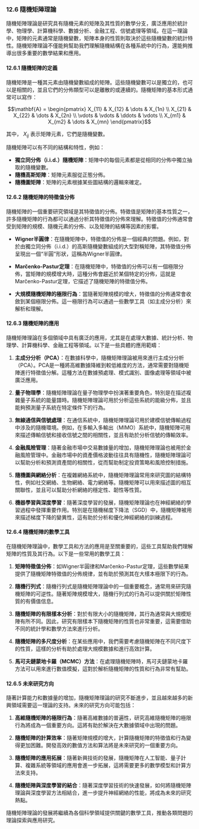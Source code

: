### 12.6 隨機矩陣理論

隨機矩陣理論是研究具有隨機元素的矩陣及其性質的數學分支，廣泛應用於統計學、物理學、計算機科學、數據分析、金融工程、信號處理等領域。在這一理論中，矩陣的元素通常是隨機變數，矩陣本身的性質則取決於這些隨機變數的統計特性。隨機矩陣理論不僅能夠幫助我們理解隨機結構在各種系統中的行為，還能夠推導出很多重要的數學結果和應用。

#### 12.6.1 隨機矩陣的定義

隨機矩陣是一種其元素由隨機變數組成的矩陣。這些隨機變數可以是獨立的，也可以是相關的，並且它們的分佈類型可以是離散的或連續的。隨機矩陣的基本形式通常可以寫作：


```math
\mathbf{A} = \begin{pmatrix}
X_{11} & X_{12} & \dots & X_{1n} \\
X_{21} & X_{22} & \dots & X_{2n} \\
\vdots & \vdots & \ddots & \vdots \\
X_{m1} & X_{m2} & \dots & X_{mn}
\end{pmatrix}
```


其中， $`X_{ij}`$  表示矩陣元素，它們是隨機變數。

隨機矩陣可以有不同的結構和特性，例如：

- **獨立同分佈（i.i.d.）隨機矩陣**：矩陣中的每個元素都是從相同的分佈中獨立抽取的隨機變數。
- **隨機高斯矩陣**：矩陣元素服從正態分佈。
- **隨機圖矩陣**：矩陣的元素根據某些圖結構的邏輯來確定。

#### 12.6.2 隨機矩陣的特徵值分佈

隨機矩陣的一個重要研究領域是其特徵值的分佈。特徵值是矩陣的基本性質之一，許多隨機矩陣的行為都可以通過分析其特徵值的分佈來理解。特徵值的分佈通常會受到矩陣的規模、隨機元素的分佈、以及矩陣的結構等因素的影響。

- **Wigner半圓律**：在隨機矩陣中，特徵值的分佈是一個經典的問題。例如，對於由獨立同分佈（i.i.d.）的高斯隨機變數組成的大型對稱矩陣，其特徵值分佈呈現出一個“半圓”形狀，這稱為Wigner半圓律。

- **Marčenko-Pastur定理**：在隨機矩陣中，特徵值的分佈可以有一個極限分佈，當矩陣的規模增大時，這種分佈會趨近於某個特定的分佈，這就是Marčenko-Pastur定理，它描述了隨機矩陣的特徵值分佈。

- **大規模隨機矩陣的極限行為**：當隨著矩陣規模的增大，特徵值的分佈通常會收斂到某個極限分佈。這一極限行為可以通過一些數學工具（如主成分分析）來解析和理解。

#### 12.6.3 隨機矩陣的應用

隨機矩陣理論在多個領域中具有廣泛的應用，尤其是在處理大數據、統計分析、物理學、計算機科學、金融工程等領域。以下是一些具體的應用範疇：

1. **主成分分析（PCA）**：在數據科學中，隨機矩陣理論被用來進行主成分分析（PCA）。PCA是一種將高維數據降維到較低維度的方法，通常需要對隨機矩陣進行特徵值分解。這種方法在數據預處理、模式識別、圖像處理等領域中被廣泛應用。

2. **量子物理學**：隨機矩陣理論在量子物理學中扮演著重要角色，特別是在描述複雜量子系統的能量譜時。隨機矩陣理論可用於分析這些系統的能級分佈，並且能夠預測量子系統在特定條件下的行為。

3. **無線通信與信號處理**：在通信系統中，隨機矩陣理論可用於建模信號傳輸過程中涉及的隨機環境。例如，在多輸入多輸出（MIMO）系統中，隨機矩陣可用來描述傳輸信號和接收信號之間的相關性，並且有助於分析信號的傳輸效率。

4. **金融風險管理**：隨著金融市場中交易數據量的增加，隨機矩陣理論也被用於金融風險管理中。金融市場中的資產價格波動往往具有隨機性，隨機矩陣理論可以幫助分析和預測資產間的相關性，從而幫助制定投資策略和風險控制措施。

5. **隨機圖與網絡分析**：在複雜網絡系統中，隨機矩陣理論常用來研究圖的結構特性，例如社交網絡、生物網絡、電力網絡等。隨機矩陣可以用來描述圖的相互關聯性，並且可以幫助分析網絡的穩定性、韌性等性質。

6. **機器學習與深度學習**：隨著深度學習的發展，隨機矩陣理論也在神經網絡的學習過程中發揮重要作用。特別是在隨機梯度下降法（SGD）中，隨機矩陣被用來描述梯度下降的變異性，這有助於分析和優化神經網絡的訓練過程。

#### 12.6.4 隨機矩陣的數學工具

在隨機矩陣理論中，數學工具和方法的應用是至關重要的，這些工具幫助我們理解矩陣的性質及其行為。以下是一些常用的數學工具：

1. **矩陣特徵值分佈**：如Wigner半圓律和Marčenko-Pastur定理，這些數學結果提供了隨機矩陣特徵值的分佈規律，並有助於預測其在大樣本極限下的行為。

2. **隨機行列式**：隨機行列式是隨機矩陣理論中的一個重要概念，通常用來研究隨機矩陣的可逆性。隨著矩陣規模增大，隨機行列式的行為可以提供關於矩陣性質的有價值信息。

3. **隨機矩陣的有限樣本分析**：對於有限大小的隨機矩陣，其行為通常與大規模矩陣有所不同。因此，研究有限樣本下隨機矩陣的性質也非常重要，這需要借助不同的統計學和數學方法來進行分析。

4. **隨機矩陣的多尺度分析**：在某些應用中，我們需要考慮隨機矩陣在不同尺度下的性質，這樣的分析有助於處理大規模數據和進行高效計算。

5. **馬可夫鏈蒙地卡羅（MCMC）方法**：在處理隨機矩陣時，馬可夫鏈蒙地卡羅方法可以用來進行數值模擬，這對於解析隨機矩陣的性質和行為非常有幫助。

#### 12.6.5 未來研究方向

隨著計算能力和數據量的增加，隨機矩陣理論的研究不斷進步，並且越來越多的新興領域需要這一理論的支持。未來的研究方向可能包括：

1. **高維隨機矩陣的極限行為**：隨著高維數據的普遍性，研究高維隨機矩陣的極限行為將成為一個重要方向。這將有助於解決在大數據領域中出現的問題。

2. **隨機矩陣的計算效率**：隨著矩陣規模的增大，計算隨機矩陣的特徵值和行為變得更加困難。開發高效的數值方法和算法將是未來研究的一個重要方向。

3. **隨機矩陣的應用拓展**：隨著新興技術的發展，隨機矩陣在人工智能、量子計算、複雜系統等領域的應用會進一步拓展，這將需要更多的數學模型和計算方法來支持。

4. **隨機矩陣與深度學習的結合**：隨著深度學習技術的快速發展，如何將隨機矩陣理論與深度學習方法相結合，進一步提升神經網絡的性能，將成為未來的研究熱點。

隨機矩陣理論的發展將繼續為各個科學領域提供關鍵的數學工具，推動各類問題的理論探索與應用研究。